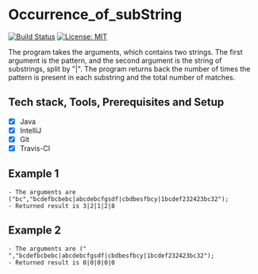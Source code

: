 # Occurrence_of_subString
[![Build Status](https://travis-ci.com/mKimp/occurence_of_subString.svg?branch=master)](https://travis-ci.com/mKimp/occurence_of_subString)
[![License: MIT](https://img.shields.io/badge/License-MIT-yellow.svg)]()

The program takes the arguments, which contains two strings. The first argument is the pattern, and the second argument is the string of substrings, split by "|". The program returns back the number of times the pattern is present in each substring and the total number of matches.

<!--project description-->

## Tech stack, Tools, Prerequisites and Setup
- [x] Java
- [x] IntelliJ
- [x] Git
- [x] Travis-CI

## Example 1

    - The arguments are ("bc","bcdefbcbebc|abcdebcfgsdf|cbdbesfbcy|1bcdef232423bc32");
    - Returned result is 3|2|1|2|8

## Example 2
    - The arguments are (" ","bcdefbcbebc|abcdebcfgsdf|cbdbesfbcy|1bcdef232423bc32");
    - Returned result is 0|0|0|0|0
